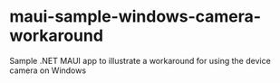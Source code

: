 # maui-sample-windows-camera-workaround
Sample .NET MAUI app to illustrate a workaround for using the device camera on Windows

